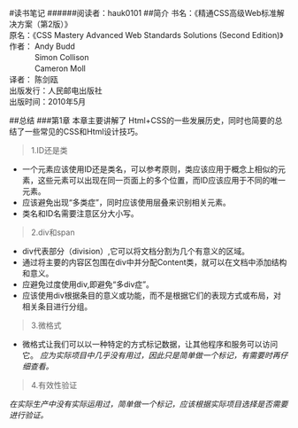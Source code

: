 #读书笔记
######阅读者：hauk0101
##简介
书名：《精通CSS高级Web标准解决方案（第2版）》 <br>
原名：《CSS Mastery Advanced Web Standards Solutions (Second Edition)》 <br>
作者： Andy Budd <br>
　　　   Simon Collison <br>
　　　   Cameron Moll	<br> 
译者： 陈剑瓯 <br>
出版发行：人民邮电出版社 <br>
出版时间：2010年5月

##总结
###第1章
本章主要讲解了 Html+CSS的一些发展历史，同时也简要的总结了一些常见的CSS和Html设计技巧。

>1.ID还是类

* 一个元素应该使用ID还是类名，可以参考原则，类应该应用于概念上相似的元素，这些元素可以出现在同一页面上的多个位置，而ID应该应用于不同的唯一元素。
* 应该避免出现“多类症”，同时应该使用层叠来识别相关元素。
* 类名和ID名需要注意区分大小写。

>2.div和span

* div代表部分（division）,它可以将文档分割为几个有意义的区域。
* 通过将主要的内容区包围在div中并分配Content类，就可以在文档中添加结构和意义。
* 应避免过度使用div,即避免“多div症”。
* 应该使用div根据条目的意义或功能，而不是根据它们的表现方式或布局，对相关条目进行分组。

>3.微格式

* 微格式让我们可以以一种特定的方式标记数据，让其他程序和服务可以访问它。
_应为实际项目中几乎没有用过，因此只是简单做一个标记，有需要时再仔细查看。_

>4.有效性验证

_在实际生产中没有实际运用过，简单做一个标记，应该根据实际项目选择是否需要进行验证。_